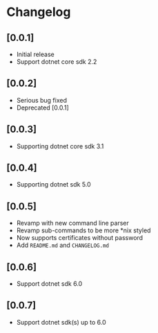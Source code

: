 # Changelog

## [0.0.1]
- Initial release
- Support dotnet core sdk 2.2

## [0.0.2]
- Serious bug fixed
- Deprecated [0.0.1]

## [0.0.3]
- Supporting dotnet core sdk 3.1

## [0.0.4]
- Supporting dotnet sdk 5.0

## [0.0.5]
- Revamp with new command line parser
- Revamp sub-commands to be more *nix styled
- Now supports certificates without password
- Add `README.md` and `CHANGELOG.md`

## [0.0.6]
- Support dotnet sdk 6.0

## [0.0.7]
- Support dotnet sdk(s) up to 6.0
